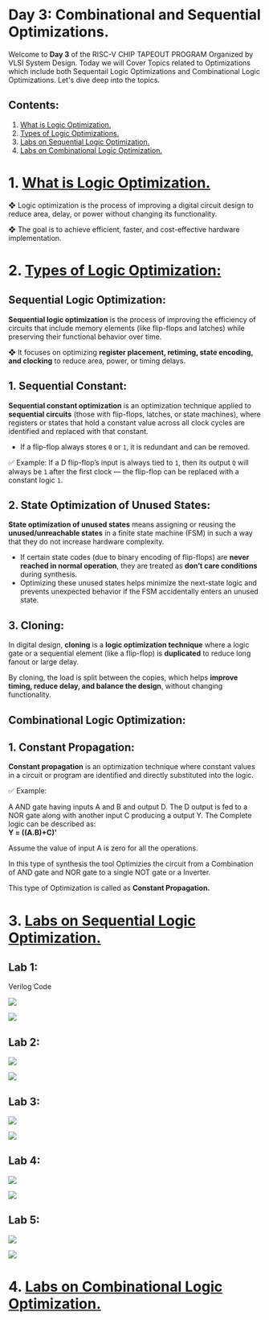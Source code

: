 # Day 3: Combinational and Sequential Optimizations.

Welcome to **Day 3** of the RISC-V CHIP TAPEOUT PROGRAM Organized by VLSI System Design. Today we will Cover Topics related to Optimizations which include both Sequentail Logic Optimizations and Combinational Logic Optimizations. Let's dive deep into the topics.

## Contents:
1. [What is Logic Optimization.](#logic-optimiization)
2. [Types of Logic Optimizations.](#Types-of-logic-optimization)
3. [Labs on Sequential Logic Optimization.](#Sequential-logic-optimization)
4. [Labs on Combinational Logic Optimization.](#Combinational-logic-optimization)


# 1. [What is Logic Optimization.](#logic-optimiization)
❖ Logic optimization is the process of improving a digital circuit design to reduce area, delay, or power without changing its functionality.

❖ The goal is to achieve efficient, faster, and cost-effective hardware implementation.

# 2. [Types of Logic Optimization:](#Types-of-logic-optimization)

## Sequential Logic Optimization:

**Sequential logic optimization** is the process of improving the efficiency of circuits that include memory elements (like flip-flops and latches) while preserving their functional behavior over time.

❖ It focuses on optimizing **register placement, retiming, state encoding, and clocking** to reduce area, power, or timing delays.

## 1. Sequential Constant:

**Sequential constant optimization** is an optimization technique applied to **sequential circuits** (those with flip-flops, latches, or state machines), where registers or states that hold a constant value across all clock cycles are identified and replaced with that constant.

* If a flip-flop always stores `0` or `1`, it is redundant and can be removed.

✅ Example:
If a D flip-flop’s input is always tied to `1`, then its output `Q` will always be `1` after the first clock — the flip-flop can be replaced with a constant logic `1`.

## 2. State Optimization of Unused States:

**State optimization of unused states** means assigning or reusing the **unused/unreachable states** in a finite state machine (FSM) in such a way that they do not increase hardware complexity.

* If certain state codes (due to binary encoding of flip-flops) are **never reached in normal operation**, they are treated as **don’t care conditions** during synthesis.
* Optimizing these unused states helps minimize the next-state logic and prevents unexpected behavior if the FSM accidentally enters an unused state.

## 3. Cloning:

In digital design, **cloning** is a **logic optimization technique** where a logic gate or a sequential element (like a flip-flop) is **duplicated** to reduce long fanout or large delay.

By cloning, the load is split between the copies, which helps **improve timing, reduce delay, and balance the design**, without changing functionality.


## Combinational Logic Optimization:


## **1. Constant Propagation:**

**Constant propagation** is an optimization technique where constant values in a circuit or program are identified and directly substituted into the logic.

✅ Example:

A AND gate having inputs A and B and output D. The D output is fed to a NOR gate along with another input C producing a output Y. The Complete logic can be described as:  
      **Y = ((A.B)+C)'**

Assume the value of input A is zero for all the operations. 

In this type of synthesis the tool Optimizies the circuit from a Combination of AND gate and NOR gate to a single NOT gate or a Inverter. 

This type of Optimization is called as **Constant Propagation.**

# 3. [Labs on Sequential Logic Optimization.](#Sequential-logic-optimization)

## Lab 1: 

Verilog Code

![](https://github.com/abdul07azeem/VSD-RISC-V-CHIP-TAPEOUT-WEEK1/blob/fb313ad826cf71d5a554982fb840d7f3d4e90034/Day3/dff_const1.v%20yosys%2028.png)

![](https://github.com/abdul07azeem/VSD-RISC-V-CHIP-TAPEOUT-WEEK1/blob/fb313ad826cf71d5a554982fb840d7f3d4e90034/Day3/dff_const2%20yosys%2029.png)

## Lab 2:

![](https://github.com/abdul07azeem/VSD-RISC-V-CHIP-TAPEOUT-WEEK1/blob/3b54bebeada8c748cd42302ef3a3844fb085a154/Day3/dff_const3%20yosys.png)

![](https://github.com/abdul07azeem/VSD-RISC-V-CHIP-TAPEOUT-WEEK1/blob/3b54bebeada8c748cd42302ef3a3844fb085a154/Day3/dff_const2.v%20gtkwave%2028.png)

## Lab 3:

![](https://github.com/abdul07azeem/VSD-RISC-V-CHIP-TAPEOUT-WEEK1/blob/f8ca84e0ba4d451a874312d18703224016f26e47/Day3/dff_const3.v%20gtkwave%2029%20full%20image.png)

![](https://github.com/abdul07azeem/VSD-RISC-V-CHIP-TAPEOUT-WEEK1/blob/f8ca84e0ba4d451a874312d18703224016f26e47/Day3/dff_const3.v%20gtkwave%2029.png)

## Lab 4:

![](https://github.com/abdul07azeem/VSD-RISC-V-CHIP-TAPEOUT-WEEK1/blob/f8ca84e0ba4d451a874312d18703224016f26e47/Day3/dff_const4.v%20gtkwave%2029%20full%20image.png)

![](https://github.com/abdul07azeem/VSD-RISC-V-CHIP-TAPEOUT-WEEK1/blob/f8ca84e0ba4d451a874312d18703224016f26e47/Day3/dff_const4%20yosys%20full%20image.png)

## Lab 5:

![](https://github.com/abdul07azeem/VSD-RISC-V-CHIP-TAPEOUT-WEEK1/blob/020a46e316ef0a16c80e0085d02dd243ab93855c/Day3/dff_const5.v%20gtkwave%2029%20full%20image.png)

![](https://github.com/abdul07azeem/VSD-RISC-V-CHIP-TAPEOUT-WEEK1/blob/020a46e316ef0a16c80e0085d02dd243ab93855c/Day3/dff_const5.v%20gtkwave%2029.png)

# 4. [Labs on Combinational Logic Optimization.](#Combinational-logic-optimization)



